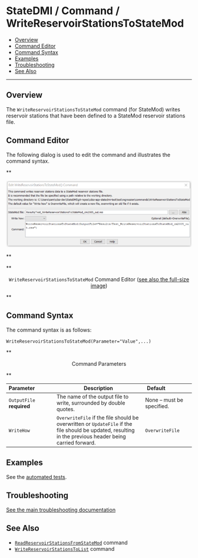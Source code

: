 # StateDMI / Command / WriteReservoirStationsToStateMod #

* [Overview](#overview)
* [Command Editor](#command-editor)
* [Command Syntax](#command-syntax)
* [Examples](#examples)
* [Troubleshooting](#troubleshooting)
* [See Also](#see-also)

-------------------------

## Overview ##

The `WriteReservoirStationsToStateMod` command (for StateMod)
writes reservoir stations that have been defined to a StateMod reservoir stations file.

## Command Editor ##

The following dialog is used to edit the command and illustrates the command syntax.

**<p style="text-align: center;">
![WriteReservoirStationsToStateMod command editor](WriteReservoirStationsToStateMod.png)
</p>**

**<p style="text-align: center;">
`WriteReservoirStationsToStateMod` Command Editor (<a href="../WriteReservoirStationsToStateMod.png">see also the full-size image</a>)
</p>**

## Command Syntax ##

The command syntax is as follows:

```text
WriteReservoirStationsToStateMod(Parameter="Value",...)
```
**<p style="text-align: center;">
Command Parameters
</p>**

| **Parameter**&nbsp;&nbsp;&nbsp;&nbsp;&nbsp;&nbsp;&nbsp;&nbsp;&nbsp;&nbsp;&nbsp;&nbsp; | **Description** | **Default**&nbsp;&nbsp;&nbsp;&nbsp;&nbsp;&nbsp;&nbsp;&nbsp;&nbsp;&nbsp;&nbsp;&nbsp;&nbsp;&nbsp;&nbsp;&nbsp; |
| --------------|-----------------|----------------- |
| `OutputFile`<br>**required** | The name of the output file to write, surrounded by double quotes. | None – must be specified. |
| `WriteHow` | `OverwriteFile` if the file should be overwritten or `UpdateFile` if the file should be updated, resulting in the previous header being carried forward. | `OverwriteFile` |

## Examples ##

See the [automated tests](https://github.com/OpenCDSS/cdss-app-statedmi-test/tree/master/test/regression/commands/WriteReservoirStationsToStateMod).

## Troubleshooting ##

[See the main troubleshooting documentation](../../troubleshooting/troubleshooting.md)

## See Also ##

* [`ReadReservoirStationsFromStateMod`](../ReadReservoirStationsFromStateMod/ReadReservoirStationsFromStateMod.md) command
* [`WriteReservoirStationsToList`](../WriteReservoirStationsToList/WriteReservoirStationsToList.md) command
